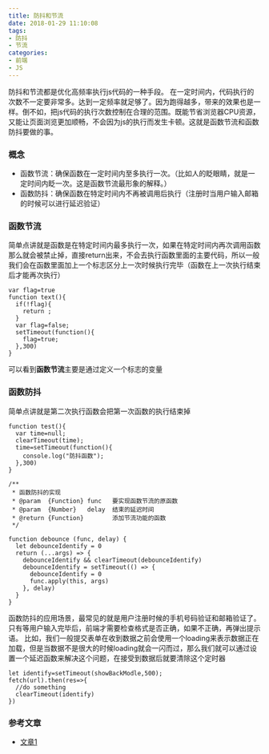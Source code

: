 ```yaml
---
title: 防抖和节流
date: 2018-01-29 11:10:08
tags: 
- 防抖
- 节流
categories:
- 前端
- JS
---
```

防抖和节流都是优化高频率执行js代码的一种手段。<!--more-->
在一定时间内，代码执行的次数不一定要非常多。达到一定频率就足够了。因为跑得越多，带来的效果也是一样。倒不如，把js代码的执行次数控制在合理的范围。既能节省浏览器CPU资源，又能让页面浏览更加顺畅，不会因为js的执行而发生卡顿。这就是函数节流和函数防抖要做的事。
### 概念
- 函数节流：确保函数在一定时间内至多执行一次。（比如人的眨眼睛，就是一定时间内眨一次。这是函数节流最形象的解释。）
- 函数防抖：确保函数在特定时间内不再被调用后执行（注册时当用户输入邮箱的时候可以进行延迟验证）
### 函数节流
简单点讲就是函数是在特定时间内最多执行一次，如果在特定时间内再次调用函数那么就会被禁止掉，直接return出来，不会去执行函数里面的主要代码，所以一般我们会在函数里面加上一个标志区分上一次时候执行完毕（函数在上一次执行结束后才能再次执行）
```
var flag=true
function text(){
  if(!flag){
    return ;
  }
  var flag=false;
  setTimeout(function(){
    flag=true;
  },300)
}
```
可以看到**函数节流**主要是通过定义一个标志的变量
### 函数防抖
简单点讲就是第二次执行函数会把第一次函数的执行结束掉
```
function test(){
  var time=null;
  clearTimeout(time);
  time=setTimeout(function(){
    console.log("防抖函数");
  },300)
}
```
```
/**
 * 函数防抖的实现
 * @param  {Function} func   要实现函数节流的原函数
 * @param  {Number}   delay  结束的延迟时间
 * @return {Function}        添加节流功能的函数
 */

function debounce (func, delay) {
  let debounceIdentify = 0
  return (...args) => {
    debounceIdentify && clearTimeout(debounceIdentify)
    debounceIdentify = setTimeout(() => {
      debounceIdentify = 0
      func.apply(this, args)
    }, delay)
  }
}
```
函数防抖的应用场景，最常见的就是用户注册时候的手机号码验证和邮箱验证了。只有等用户输入完毕后，前端才需要检查格式是否正确，如果不正确，再弹出提示语。
比如，我们一般提交表单在收到数据之前会使用一个loading来表示数据正在加载，但是当数据不是很大的时候loading就会一闪而过，那么我们就可以通过设置一个延迟函数来解决这个问题，在接受到数据后就要清除这个定时器
```
let identify=setTimeout(showBackModle,500);
fetch(url).then(res=>{
  //do something
  clearTimeout(identify)
})
```
### 参考文章
- [文章1](http://www.topfe.cn/javascript/395.html)
